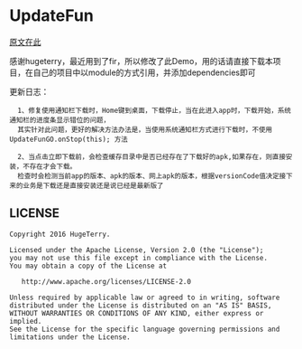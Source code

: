 # UpdateFun

[原文在此](https://github.com/hugeterry/UpdateDemo?utm_source=tuicool&utm_medium=referral)
   
   感谢hugeterry，最近用到了fir，所以修改了此Demo，用的话请直接下载本项目，在自己的项目中以module的方式引用，并添加dependencies即可
   
   更新日志：
      
      1、修复使用通知栏下载时，Home键到桌面，下载停止，当在此进入app时，下载开始，系统通知栏的进度条显示错位的问题，
      其实针对此问题，更好的解决方法办法是，当使用系统通知栏方式进行下载时，不使用 UpdateFunGO.onStop(this); 方法
     
      2、当点击立即下载前，会检查缓存目录中是否已经存在了下载好的apk,如果存在，则直接安装，不存在才会下载。
      检查时会检测当前app的版本、apk的版本、网上apk的版本，根据versionCode值决定接下来的业务是下载还是直接安装还是说已经是最新版了

## LICENSE


    Copyright 2016 HugeTerry.

    Licensed under the Apache License, Version 2.0 (the "License");
    you may not use this file except in compliance with the License.
    You may obtain a copy of the License at

       http://www.apache.org/licenses/LICENSE-2.0

    Unless required by applicable law or agreed to in writing, software
    distributed under the License is distributed on an "AS IS" BASIS,
    WITHOUT WARRANTIES OR CONDITIONS OF ANY KIND, either express or implied.
    See the License for the specific language governing permissions and
    limitations under the License.


